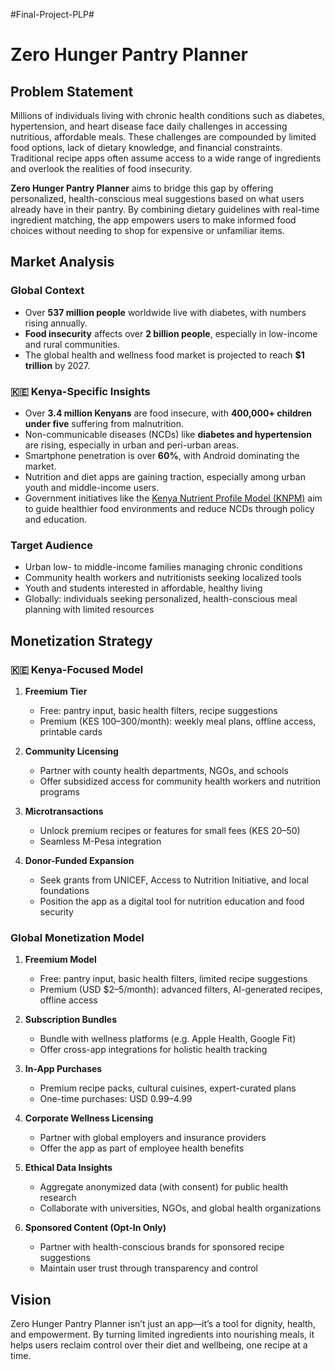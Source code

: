 #Final-Project-PLP#


# Zero Hunger Pantry Planner

## Problem Statement

Millions of individuals living with chronic health conditions such as diabetes, hypertension, and heart disease face daily challenges in accessing nutritious, affordable meals. These challenges are compounded by limited food options, lack of dietary knowledge, and financial constraints. Traditional recipe apps often assume access to a wide range of ingredients and overlook the realities of food insecurity.

**Zero Hunger Pantry Planner** aims to bridge this gap by offering personalized, health-conscious meal suggestions based on what users already have in their pantry. By combining dietary guidelines with real-time ingredient matching, the app empowers users to make informed food choices without needing to shop for expensive or unfamiliar items.



## Market Analysis

### Global Context
- Over **537 million people** worldwide live with diabetes, with numbers rising annually.
- **Food insecurity** affects over **2 billion people**, especially in low-income and rural communities.
- The global health and wellness food market is projected to reach **$1 trillion** by 2027.

### 🇰🇪 Kenya-Specific Insights
- Over **3.4 million Kenyans** are food insecure, with **400,000+ children under five** suffering from malnutrition.
- Non-communicable diseases (NCDs) like **diabetes and hypertension** are rising, especially in urban and peri-urban areas.
- Smartphone penetration is over **60%**, with Android dominating the market.
- Nutrition and diet apps are gaining traction, especially among urban youth and middle-income users.
- Government initiatives like the [Kenya Nutrient Profile Model (KNPM)](https://www.bing.com/search?q=Kenya%20Nutrient%20Profile%20Model%20(KNPM)&qs=n&form=QBRE&sp=-1&lq=0&pq=kenya%20nutrient%20profile%20model%20(knpm)&sc=1-35&sk=&cvid=0F6D29CC362B4862A46C4C12B94BBFE6) aim to guide healthier food environments and reduce NCDs through policy and education.

### Target Audience
- Urban low- to middle-income families managing chronic conditions
- Community health workers and nutritionists seeking localized tools
- Youth and students interested in affordable, healthy living
- Globally: individuals seeking personalized, health-conscious meal planning with limited resources



## Monetization Strategy

### 🇰🇪 Kenya-Focused Model

1. **Freemium Tier**
   - Free: pantry input, basic health filters, recipe suggestions
   - Premium (KES 100–300/month): weekly meal plans, offline access, printable cards

2. **Community Licensing**
   - Partner with county health departments, NGOs, and schools
   - Offer subsidized access for community health workers and nutrition programs

3. **Microtransactions**
   - Unlock premium recipes or features for small fees (KES 20–50)
   - Seamless M-Pesa integration

4. **Donor-Funded Expansion**
   - Seek grants from UNICEF, Access to Nutrition Initiative, and local foundations
   - Position the app as a digital tool for nutrition education and food security


### Global Monetization Model

1. **Freemium Model**
   - Free: pantry input, basic health filters, limited recipe suggestions
   - Premium (USD $2–5/month): advanced filters, AI-generated recipes, offline access

2. **Subscription Bundles**
   - Bundle with wellness platforms (e.g. Apple Health, Google Fit)
   - Offer cross-app integrations for holistic health tracking

3. **In-App Purchases**
   - Premium recipe packs, cultural cuisines, expert-curated plans
   - One-time purchases: USD $0.99–$4.99

4. **Corporate Wellness Licensing**
   - Partner with global employers and insurance providers
   - Offer the app as part of employee health benefits

5. **Ethical Data Insights**
   - Aggregate anonymized data (with consent) for public health research
   - Collaborate with universities, NGOs, and global health organizations

6. **Sponsored Content (Opt-In Only)**
   - Partner with health-conscious brands for sponsored recipe suggestions
   - Maintain user trust through transparency and control



## Vision

Zero Hunger Pantry Planner isn’t just an app—it’s a tool for dignity, health, and empowerment. By turning limited ingredients into nourishing meals, it helps users reclaim control over their diet and wellbeing, one recipe at a time.
